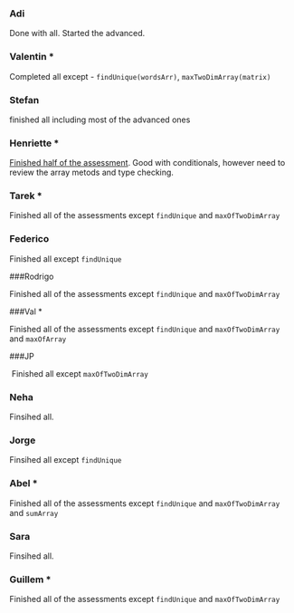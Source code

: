 ### Adi 

 Done with all. Started the advanced.



### Valentin *

Completed all except - `findUnique(wordsArr)`, `maxTwoDimArray(matrix)`



### Stefan

finished all including most of the advanced ones



### Henriette *

<u>Finished half of the assessment</u>. Good with conditionals, however need to review the array metods and type checking.



### Tarek *

Finished all of the assessments except `findUnique` and `maxOfTwoDimArray`



### Federico

Finished all except `findUnique`



###Rodrigo

Finished all of the assessments except `findUnique` and `maxOfTwoDimArray`



###Val *

Finished all of the assessments except `findUnique` and `maxOfTwoDimArray` and `maxOfArray`



###JP

​	Finished all except `maxOfTwoDimArray`

### 

### Neha



Finsihed all.





### Jorge

Finsihed all except `findUnique`





### Abel *

Finished all of the assessments except `findUnique` and `maxOfTwoDimArray` and `sumArray`



### Sara

Finsihed all.



### Guillem *

Finished all of the assessments except `findUnique` and `maxOfTwoDimArray` 